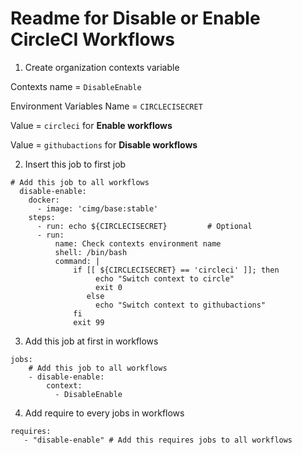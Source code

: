# Readme for Disable or Enable CircleCI Workflows
1. Create organization contexts variable 

  Contexts name = ` DisableEnable ` 

  Environment Variables Name  = ` CIRCLECISECRET `
  
  Value = ` circleci ` for **Enable workflows** 
          
  Value = ` githubactions ` for **Disable workflows**

2. Insert this job to first job

```
# Add this job to all workflows
  disable-enable:
    docker:
      - image: 'cimg/base:stable'
    steps:
      - run: echo ${CIRCLECISECRET}         # Optional
      - run:
          name: Check contexts environment name
          shell: /bin/bash
          command: |
              if [[ ${CIRCLECISECRET} == 'circleci' ]]; then
                   echo "Switch context to circle"
                   exit 0
                 else 
                   echo "Switch context to githubactions"
              fi
              exit 99
```

3. Add this job at first in workflows

```
jobs:
    # Add this job to all workflows
    - disable-enable:
        context:
          - DisableEnable
```

4. Add require to every jobs in workflows

```
requires:
   - "disable-enable" # Add this requires jobs to all workflows
```
